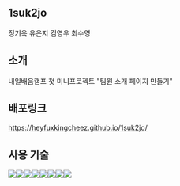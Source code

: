 ## 1suk2jo
정기욱 유은지 김영우 최수영

## 소개
내일배움캠프 첫 미니프로젝트 "팀원 소개 페이지 만들기"

## 배포링크
https://heyfuxkingcheez.github.io/1suk2jo/


## 사용 기술
  <img src="https://img.shields.io/badge/html5-E34F26?style=for-the-badge&logo=html5&logoColor=white"><img src="https://img.shields.io/badge/css-1572B6?style=for-the-badge&logo=css3&logoColor=white"><img src="https://img.shields.io/badge/javascript-F7DF1E?style=for-the-badge&logo=javascript&logoColor=black"><img src="https://img.shields.io/badge/jquery-0769AD?style=for-the-badge&logo=jquery&logoColor=white"><img src="https://img.shields.io/badge/firebase-FFCA28?style=for-the-badge&logo=firebase&logoColor=white"><img src="https://img.shields.io/badge/github-181717?style=for-the-badge&logo=github&logoColor=white"><img src="https://img.shields.io/badge/git-F05032?style=for-the-badge&logo=git&logoColor=white"><img src="https://img.shields.io/badge/fontawesome-339AF0?style=for-the-badge&logo=fontawesome&logoColor=white">

  
